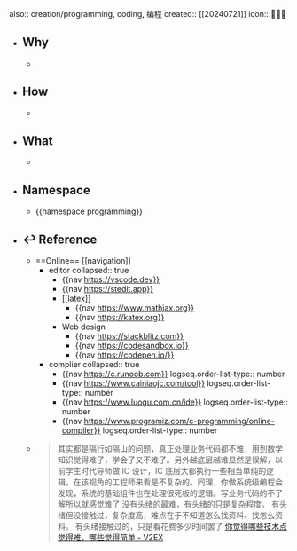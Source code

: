 also:: creation/programming, coding, 编程
created:: [[20240721]]
icon:: 👨🏻‍💻

- ## Why
  -
- ## How
  -
- ## What
  -
- ## Namespace
  - {{namespace programming}}
- ## ↩ Reference
  - ==Online== [[navigation]]
    - editor
      collapsed:: true
      - {{nav https://vscode.dev}}
      - {{nav https://stedit.app}}
      - [[latex]]
        - {{nav https://www.mathjax.org}}
        - {{nav https://katex.org}}
      - Web design
        - {{nav https://stackblitz.com}}
        - {{nav https://codesandbox.io}}
        - {{nav https://codepen.io/}}
    - complier
      collapsed:: true
      - {{nav https://c.runoob.com}}
        logseq.order-list-type:: number
      - {{nav https://www.cainiaojc.com/tool}}
        logseq.order-list-type:: number
      - {{nav https://www.luogu.com.cn/ide}}
        logseq.order-list-type:: number
      - {{nav https://www.programiz.com/c-programming/online-compiler}}
        logseq.order-list-type:: number
  - >其实都是隔行如隔山的问题，真正处理业务代码都不难，用到数学知识觉得难了，学会了又不难了。另外越底层越难显然是误解，以前学生时代导师做 IC 设计，IC 底层大都执行一些相当单纯的逻辑，在该视角的工程师来看是不复杂的。同理，你做系统级编程会发现，系统的基础组件也在处理很死板的逻辑。写业务代码的不了解所以就感觉难了
    没有头绪的最难，有头绪的只是复杂程度。
    有头绪但没接触过，复杂度高，难点在于不知道怎么找资料、找怎么资料。
    有头绪接触过的，只是看花费多少时间罢了
    [你觉得哪些技术点觉得难，哪些觉得简单 - V2EX](https://www.v2ex.com/t/85436)